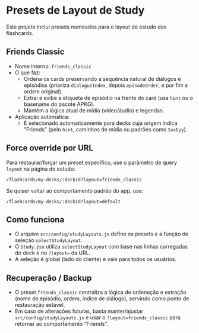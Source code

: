 # Presets de Layout de Study

Este projeto inclui presets nomeados para o layout de estudo dos flashcards.

## Friends Classic

- Nome interno: `friends_classic`
- O que faz:
  - Ordena os cards preservando a sequência natural de diálogos e episódios (prioriza `dialogueIndex`, depois `episodeOrder`, e por fim a ordem original).
  - Extrai e exibe a etiqueta de episódio na frente do card (usa `hint` ou o basename do pacote APKG).
  - Mantém a lógica atual de mídia (vídeo/áudio) e legendas.
- Aplicação automática:
  - É selecionado automaticamente para decks cuja origem indica "Friends" (pelo `hint`, caminhos de mídia ou padrões como `SxxEyy`).

## Force override por URL

Para restaurar/forçar um preset específico, use o parâmetro de query `layout` na página de estudo:

```
/flashcards/my-decks/:deckId?layout=friends_classic
```

Se quiser voltar ao comportamento padrão do app, use:

```
/flashcards/my-decks/:deckId?layout=default
```

## Como funciona

- O arquivo `src/config/studyLayouts.js` define os presets e a função de seleção `selectStudyLayout`.
- O `Study.jsx` utiliza `selectStudyLayout` com base nas linhas carregadas do deck e no `?layout=` da URL.
- A seleção é global (lado do cliente) e vale para todos os usuários.

## Recuperação / Backup

- O preset `friends_classic` centraliza a lógica de ordenação e extração (nome de episódio, ordem, índice de diálogo), servindo como ponto de restauração estável.
- Em caso de alterações futuras, basta manter/ajustar `src/config/studyLayouts.js` e usar o `?layout=friends_classic` para retornar ao comportamento “Friends”.